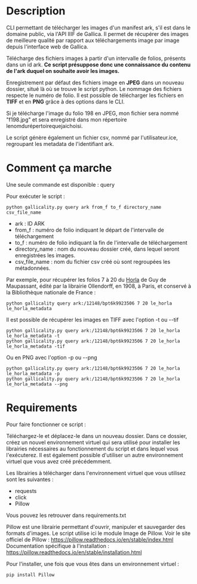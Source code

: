 # Description

CLI permettant de télécharger les images d'un manifest ark, 
s'il est dans le domaine public, via l'API IIIF de Gallica.
Il permet de récupérer des images de meilleure qualité par
rapport aux téléchargements image par image depuis l'interface web de Gallica.

Télécharge des fichiers images à partir d'un intervalle de folios,
présents dans un id ark. __Ce script présuppose donc une connaissance 
du contenu de l'ark duquel on souhaite avoir les images.__ 

Enregistrement par défaut des fichiers image en __JPEG__ dans un nouveau dossier, situé
là où se trouve le script python. Le nommage des fichiers respecte le numéro de folio.
Il est possible de télécharger les fichiers en __TIFF__ et en __PNG__ grâce à des options 
dans le CLI. 

Si je télécharge l'image du folio 198 en JPEG, mon fichier sera nommé "f198.jpg" et sera
enregistré dans mon répertoire lenomdurépertoirequejaichoisi.  

Le script génère également un fichier csv, nommé par l'utilisateur.ice, regroupant les
metadata de l'identifiant ark.

# Comment ça marche

Une seule commande est disponible : query

Pour exécuter le script :

```
python gallicality.py query ark from_f to_f directory_name csv_file_name
```

* ark : ID ARK
* from_f : numéro de folio indiquant le départ de l'intervalle de téléchargement
* to_f : numéro de folio indiquant la fin de l'intervalle de téléchargement
* directory_name : nom du nouveau dossier créé, dans lequel seront enregistrées les images. 
* csv_file_name : nom du fichier csv créé où sont regroupées les métadonnées.

Par exemple, pour récupérer les folios 7 à 20 du [Horla](https://gallica.bnf.fr/ark:/12148/bpt6k9923506/) de Guy de Maupassant,
édité par la librairie Ollendorff, en 1908, à Paris, et conservé à la Bibliothèque nationale de France :
 
```
python gallicality query ark:/12148/bpt6k9923506 7 20 le_horla le_horla_metadata
```

Il est possible de récupérer les images en TIFF avec l'option -t ou --tif 

```
python gallicality.py query ark:/12148/bpt6k9923506 7 20 le_horla le_horla_metadata -t
python gallicality.py query ark:/12148/bpt6k9923506 7 20 le_horla le_horla_metadata -tif
```

Ou en PNG avec l'option -p ou --png

```
python gallicality.py query ark:/12148/bpt6k9923506 7 20 le_horla le_horla_metadata -p
python gallicality.py query ark:/12148/bpt6k9923506 7 20 le_horla le_horla_metadata --png
```


# Requirements

Pour faire fonctionner ce script :

Téléchargez-le et déplacez-le dans un nouveau dossier.
Dans ce dossier, créez un nouvel environnement virtuel qui sera utilisé
pour installer les librairies nécessaires au fonctionnement du script et dans lequel vous l'exécuterez. 
Il est également possible d'utiliser un autre environnement virtuel que vous avez créé précédemment. 

Les librairies à télécharger dans l'environnement virtuel que vous utilisez sont les suivantes : 

* requests
* click
* Pillow

Vous pouvez les retrouver dans requirements.txt

Pillow est une librairie permettant d'ouvrir, manipuler et sauvegarder des formats d'images. 
Le script utilise ici le module Image de Pillow.
Voir le site officiel de Pillow : https://pillow.readthedocs.io/en/stable/index.html
Documentation spécifique à l'installation : https://pillow.readthedocs.io/en/stable/installation.html

Pour l'installer, une fois que vous êtes dans un environnement virtuel : 

```
pip install Pillow
```
